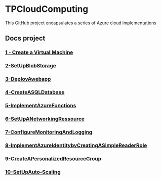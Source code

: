 # TPCloudComputing

This GitHub project encapsulates a series of Azure cloud implementations

## Docs project

### [1 - Create a Virtual Machine](docs/1-CreateaVirtualMachine.md)

### [2-SetUpBlobStorage](docs/2-SetUpBlobStorage.md)

### [3-DeployAwebapp](docs/3-DeployAwebapp.md)

### [4-CreateASQLDatabase](docs/4-CreateASQLDatabase.md)

### [5-ImplementAzureFunctions](docs/5-ImplementAzureFunctions.md)

### [6-SetUpANetworkingRessource](docs/6-SetUpANetworkingRessource.md)

### [7-ConfigureMonitoringAndLogging](docs/7-ConfigureMonitoringAndLogging.md)

### [8-ImplementAzureIdentitybyCreatingASimpleReaderRole](docs/8-ImplementAzureIdentitybyCreatingASimpleReaderRole.md)

### [9-CreateAPersonalizedResourceGroup](docs/9-CreateAPersonalizedResourceGroup.md)

### [10-SetUpAuto-Scaling](docs/10-SetUpAuto-Scaling.md)
